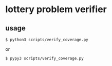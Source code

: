 # lottery problem verifier

## usage

```
$ python3 scripts/verify_coverage.py
```

or

```
$ pypy3 scripts/verify_coverage.py
```
